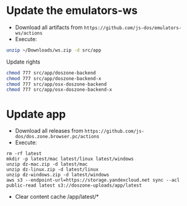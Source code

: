 # Update the emulators-ws

* Download all artifacts from `https://github.com/js-dos/emulators-ws/actions`
* Execute:

```sh
unzip ~/Downloads/ws.zip -d src/app
```

Update rights
```sh
chmod 777 src/app/doszone-backend
chmod 777 src/app/doszone-backend-x
chmod 777 src/app/osx-doszone-backend
chmod 777 src/app/osx-doszone-backend-x
```

# Update app

* Download all releases from `https://github.com/js-dos/dos.zone.browser.pc/actions`
* Execute:

```
rm -rf latest
mkdir -p latest/mac latest/linux latest/windows
unzip dz-mac.zip -d latest/mac
unzip dz-linux.zip -d latest/linux
unzip dz-windows.zip -d latest/windows
aws s3 --endpoint-url=https://storage.yandexcloud.net sync --acl public-read latest s3://doszone-uploads/app/latest
```

* Clear content cache /app/latest/*
